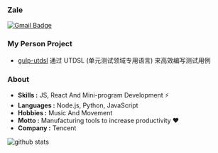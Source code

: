 ### Zale 
[![Gmail Badge](https://img.shields.io/badge/-zaleguo@gmail.com-c14438?style=flat-square&logo=Gmail&logoColor=white&link=mailto:zaleguo@gmail.com)](mailto:zaleguo@gmail.com)

### My Person Project

- [gulp-utdsl](https://github.com/zaleGZL/gulp-utdsl) 通过 UTDSL (单元测试领域专用语言) 来高效编写测试用例

### About

-  **Skills :** JS, React And Mini-program Development :zap:
-  **Languages :** Node.js, Python, JavaScript
-  **Hobbies :** Music And Movement
-  **Motto :** Manufacturing tools to increase productivity :heart: 
-  **Company :** Tencent


![github stats](https://github-readme-stats.vercel.app/api?username=zaleGZL&show_icons=true)


